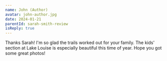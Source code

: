 ```yaml
---
name: John (Author)
avatar: john-author.jpg
date: 2024-01-21
parentId: sarah-smith-review
isReply: true
---
```


Thanks Sarah! I'm so glad the trails worked out for your family. The kids' section at Lake Louise is especially beautiful this time of year. Hope you got some great photos!
